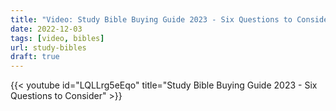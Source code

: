 ```yaml
---
title: "Video: Study Bible Buying Guide 2023 - Six Questions to Consider"
date: 2022-12-03
tags: [video, bibles]
url: study-bibles
draft: true
---
```


{{< youtube id="LQLLrg5eEqo" title="Study Bible Buying Guide 2023 - Six Questions to Consider" >}}

